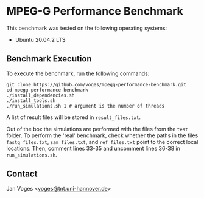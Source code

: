 # MPEG-G Performance Benchmark

This benchmark was tested on the following operating systems:

- Ubuntu 20.04.2 LTS

## Benchmark Execution

To execute the benchmark, run the following commands:

    git clone https://github.com/voges/mpegg-performance-benchmark.git
    cd mpegg-performance-benchmark
    ./install_dependencies.sh
    ./install_tools.sh
    ./run_simulations.sh 1 # argument is the number of threads

A list of result files will be stored in ``result_files.txt``.

Out of the box the simulations are performed with the files from the ``test`` folder.
To perform the 'real' benchmark, check whether the paths in the files ``fastq_files.txt``, ``sam_files.txt``, and ``ref_files.txt`` point to the correct local locations.
Then, comment lines 33-35 and uncomment lines 36-38 in ``run_simulations.sh``.

## Contact

Jan Voges <[voges@tnt.uni-hannover.de](mailto:voges@tnt.uni-hannover.de)>
